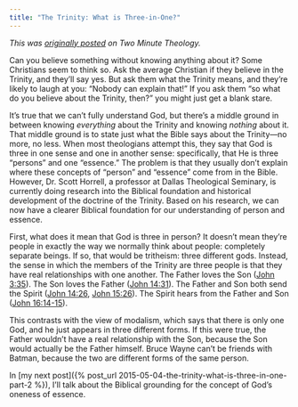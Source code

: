 ```yaml
---
title: "The Trinity: What is Three-in-One?"
---
```


*This was [originally posted](http://twominutetheology.com/the-trinity-what-is-three-in-one/) on Two Minute Theology.*

Can you believe something without knowing anything about it? Some Christians seem to think so. Ask the average Christian if they believe in the Trinity, and they’ll say yes. But ask them what the Trinity means, and they’re likely to laugh at you: “Nobody can explain that!” If you ask them “so what do you believe about the Trinity, then?” you might just get a blank stare.

It’s true that we can’t fully understand God, but there’s a middle ground in between knowing *everything* about the Trinity and knowing *nothing* about it. That middle ground is to state just what the Bible says about the Trinity—no more, no less. When most theologians attempt this, they say that God is three in one sense and one in another sense: specifically, that He is three “persons” and one “essence.” The problem is that they usually don’t explain where these concepts of “person” and “essence” come from in the Bible. However, Dr. Scott Horrell, a professor at Dallas Theological Seminary, is currently doing research into the Biblical foundation and historical development of the doctrine of the Trinity. Based on his research, we can now have a clearer Biblical foundation for our understanding of person and essence.

First, what does it mean that God is three in person? It doesn’t mean they’re people in exactly the way we normally think about people: completely separate beings. If so, that would be tritheism: three different gods. Instead, the sense in which the members of the Trinity are three people is that they have real relationships with one another. The Father loves the Son ([John 3:35](http://www.esvbible.org/search/John%203.35/)). The Son loves the Father ([John 14:31](http://www.esvbible.org/search/John%2014.31/)). The Father and Son both send the Spirit ([John 14:26](http://www.esvbible.org/search/John%2014.26/), [John 15:26](http://www.esvbible.org/search/John%2015.26/)). The Spirit hears from the Father and Son ([John 16:14-15](http://www.esvbible.org/search/John%2016.14-15/)).

This contrasts with the view of modalism, which says that there is only one God, and he just appears in three different forms. If this were true, the Father wouldn’t have a real relationship with the Son, because the Son would actually be the Father himself. Bruce Wayne can’t be friends with Batman, because the two are different forms of the same person.

In [my next post]({% post_url 2015-05-04-the-trinity-what-is-three-in-one-part-2 %}), I’ll talk about the Biblical grounding for the concept of God’s oneness of essence.